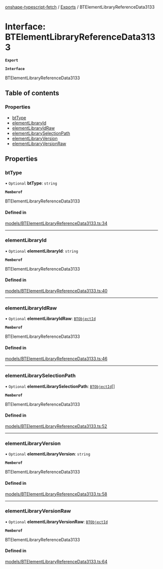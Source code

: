 [onshape-typescript-fetch](../README.md) / [Exports](../modules.md) / BTElementLibraryReferenceData3133

# Interface: BTElementLibraryReferenceData3133

**`Export`**

**`Interface`**

BTElementLibraryReferenceData3133

## Table of contents

### Properties

- [btType](BTElementLibraryReferenceData3133.md#bttype)
- [elementLibraryId](BTElementLibraryReferenceData3133.md#elementlibraryid)
- [elementLibraryIdRaw](BTElementLibraryReferenceData3133.md#elementlibraryidraw)
- [elementLibrarySelectionPath](BTElementLibraryReferenceData3133.md#elementlibraryselectionpath)
- [elementLibraryVersion](BTElementLibraryReferenceData3133.md#elementlibraryversion)
- [elementLibraryVersionRaw](BTElementLibraryReferenceData3133.md#elementlibraryversionraw)

## Properties

### btType

• `Optional` **btType**: `string`

**`Memberof`**

BTElementLibraryReferenceData3133

#### Defined in

[models/BTElementLibraryReferenceData3133.ts:34](https://github.com/toebes/onshape-typescript-fetch/blob/3e11ae1/models/BTElementLibraryReferenceData3133.ts#L34)

___

### elementLibraryId

• `Optional` **elementLibraryId**: `string`

**`Memberof`**

BTElementLibraryReferenceData3133

#### Defined in

[models/BTElementLibraryReferenceData3133.ts:40](https://github.com/toebes/onshape-typescript-fetch/blob/3e11ae1/models/BTElementLibraryReferenceData3133.ts#L40)

___

### elementLibraryIdRaw

• `Optional` **elementLibraryIdRaw**: [`BTObjectId`](BTObjectId.md)

**`Memberof`**

BTElementLibraryReferenceData3133

#### Defined in

[models/BTElementLibraryReferenceData3133.ts:46](https://github.com/toebes/onshape-typescript-fetch/blob/3e11ae1/models/BTElementLibraryReferenceData3133.ts#L46)

___

### elementLibrarySelectionPath

• `Optional` **elementLibrarySelectionPath**: [`BTObjectId`](BTObjectId.md)[]

**`Memberof`**

BTElementLibraryReferenceData3133

#### Defined in

[models/BTElementLibraryReferenceData3133.ts:52](https://github.com/toebes/onshape-typescript-fetch/blob/3e11ae1/models/BTElementLibraryReferenceData3133.ts#L52)

___

### elementLibraryVersion

• `Optional` **elementLibraryVersion**: `string`

**`Memberof`**

BTElementLibraryReferenceData3133

#### Defined in

[models/BTElementLibraryReferenceData3133.ts:58](https://github.com/toebes/onshape-typescript-fetch/blob/3e11ae1/models/BTElementLibraryReferenceData3133.ts#L58)

___

### elementLibraryVersionRaw

• `Optional` **elementLibraryVersionRaw**: [`BTObjectId`](BTObjectId.md)

**`Memberof`**

BTElementLibraryReferenceData3133

#### Defined in

[models/BTElementLibraryReferenceData3133.ts:64](https://github.com/toebes/onshape-typescript-fetch/blob/3e11ae1/models/BTElementLibraryReferenceData3133.ts#L64)
